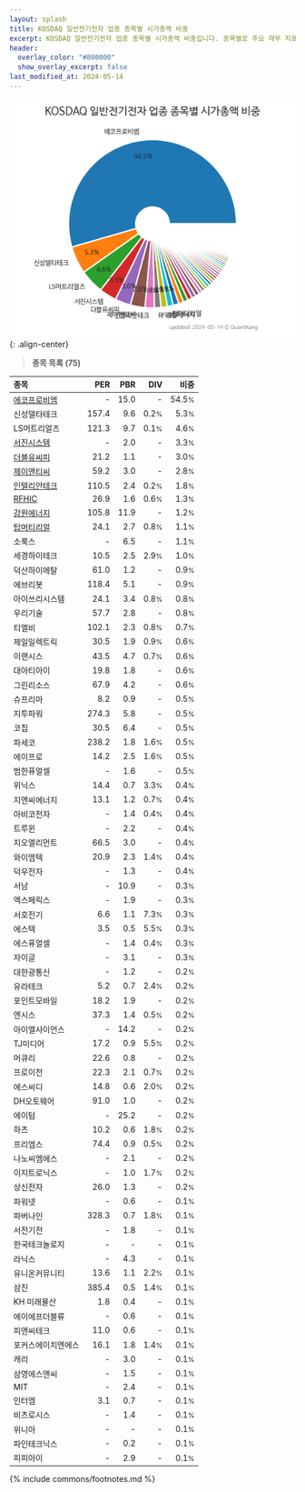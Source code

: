 ```yaml
---
layout: splash
title: KOSDAQ 일반전기전자 업종 종목별 시가총액 비중
excerpt: KOSDAQ 일반전기전자 업종 종목별 시가총액 비중입니다. 종목별로 주요 재무 지표를 함께 표시합니다.
header:
  overlay_color: "#800000"
  show_overlay_excerpt: false
last_modified_at: 2024-05-14
---
```



![KOSDAQ 일반전기전자 업종 종목별 시가총액 비중](/stats/sector/images/kosdaq_업종_일반전기전자_종목.png){: .align-center}


> **종목 목록 (75)**<a id="list"></a>

| **종목** | **PER** | **PBR** | **DIV** | **비중** |
| :------- | ------: | ------: | ------: | -------: |
| [에코프로비엠](/247540/) | - | 15.0 | - | 54.5<small>%</small> |
| 신성델타테크 | 157.4 | 9.6 | 0.2<small>%</small> | 5.3<small>%</small> |
| LS머트리얼즈 | 121.3 | 9.7 | 0.1<small>%</small> | 4.6<small>%</small> |
| [서진시스템](/178320/) | - | 2.0 | - | 3.3<small>%</small> |
| [더블유씨피](/393890/) | 21.2 | 1.1 | - | 3.0<small>%</small> |
| [제이앤티씨](/204270/) | 59.2 | 3.0 | - | 2.8<small>%</small> |
| [인텔리안테크](/189300/) | 110.5 | 2.4 | 0.2<small>%</small> | 1.8<small>%</small> |
| [RFHIC](/218410/) | 26.9 | 1.6 | 0.6<small>%</small> | 1.3<small>%</small> |
| [강원에너지](/114190/) | 105.8 | 11.9 | - | 1.2<small>%</small> |
| [탑머티리얼](/360070/) | 24.1 | 2.7 | 0.8<small>%</small> | 1.1<small>%</small> |
| 소룩스 | - | 6.5 | - | 1.1<small>%</small> |
| 세경하이테크 | 10.5 | 2.5 | 2.9<small>%</small> | 1.0<small>%</small> |
| 덕산하이메탈 | 61.0 | 1.2 | - | 0.9<small>%</small> |
| 에브리봇 | 118.4 | 5.1 | - | 0.9<small>%</small> |
| 아이쓰리시스템 | 24.1 | 3.4 | 0.8<small>%</small> | 0.8<small>%</small> |
| 우리기술 | 57.7 | 2.8 | - | 0.8<small>%</small> |
| 티엘비 | 102.1 | 2.3 | 0.8<small>%</small> | 0.7<small>%</small> |
| 제일일렉트릭 | 30.5 | 1.9 | 0.9<small>%</small> | 0.6<small>%</small> |
| 이랜시스 | 43.5 | 4.7 | 0.7<small>%</small> | 0.6<small>%</small> |
| 대아티아이 | 19.8 | 1.8 | - | 0.6<small>%</small> |
| 그린리소스 | 67.9 | 4.2 | - | 0.6<small>%</small> |
| 슈프리마 | 8.2 | 0.9 | - | 0.5<small>%</small> |
| 지투파워 | 274.3 | 5.8 | - | 0.5<small>%</small> |
| 코칩 | 30.5 | 6.4 | - | 0.5<small>%</small> |
| 파세코 | 238.2 | 1.8 | 1.6<small>%</small> | 0.5<small>%</small> |
| 에이프로 | 14.2 | 2.5 | 1.6<small>%</small> | 0.5<small>%</small> |
| 범한퓨얼셀 | - | 1.6 | - | 0.5<small>%</small> |
| 위닉스 | 14.4 | 0.7 | 3.3<small>%</small> | 0.4<small>%</small> |
| 지엔씨에너지 | 13.1 | 1.2 | 0.7<small>%</small> | 0.4<small>%</small> |
| 아비코전자 | - | 1.4 | 0.4<small>%</small> | 0.4<small>%</small> |
| 트루윈 | - | 2.2 | - | 0.4<small>%</small> |
| 지오엘리먼트 | 66.5 | 3.0 | - | 0.4<small>%</small> |
| 와이엠텍 | 20.9 | 2.3 | 1.4<small>%</small> | 0.4<small>%</small> |
| 덕우전자 | - | 1.3 | - | 0.4<small>%</small> |
| 서남 | - | 10.9 | - | 0.3<small>%</small> |
| 엑스페릭스 | - | 1.9 | - | 0.3<small>%</small> |
| 서호전기 | 6.6 | 1.1 | 7.3<small>%</small> | 0.3<small>%</small> |
| 에스텍 | 3.5 | 0.5 | 5.5<small>%</small> | 0.3<small>%</small> |
| 에스퓨얼셀 | - | 1.4 | 0.4<small>%</small> | 0.3<small>%</small> |
| 자이글 | - | 3.1 | - | 0.3<small>%</small> |
| 대한광통신 | - | 1.2 | - | 0.2<small>%</small> |
| 유라테크 | 5.2 | 0.7 | 2.4<small>%</small> | 0.2<small>%</small> |
| 포인트모바일 | 18.2 | 1.9 | - | 0.2<small>%</small> |
| 엔시스 | 37.3 | 1.4 | 0.5<small>%</small> | 0.2<small>%</small> |
| 아이엘사이언스 | - | 14.2 | - | 0.2<small>%</small> |
| TJ미디어 | 17.2 | 0.9 | 5.5<small>%</small> | 0.2<small>%</small> |
| 머큐리 | 22.6 | 0.8 | - | 0.2<small>%</small> |
| 프로이천 | 22.3 | 2.1 | 0.7<small>%</small> | 0.2<small>%</small> |
| 에스씨디 | 14.8 | 0.6 | 2.0<small>%</small> | 0.2<small>%</small> |
| DH오토웨어 | 91.0 | 1.0 | - | 0.2<small>%</small> |
| 에이텀 | - | 25.2 | - | 0.2<small>%</small> |
| 하츠 | 10.2 | 0.6 | 1.8<small>%</small> | 0.2<small>%</small> |
| 프리엠스 | 74.4 | 0.9 | 0.5<small>%</small> | 0.2<small>%</small> |
| 나노씨엠에스 | - | 2.1 | - | 0.2<small>%</small> |
| 이지트로닉스 | - | 1.0 | 1.7<small>%</small> | 0.2<small>%</small> |
| 상신전자 | 26.0 | 1.3 | - | 0.2<small>%</small> |
| 파워넷 | - | 0.6 | - | 0.1<small>%</small> |
| 파버나인 | 328.3 | 0.7 | 1.8<small>%</small> | 0.1<small>%</small> |
| 서전기전 | - | 1.8 | - | 0.1<small>%</small> |
| 한국테크놀로지 | - | - | - | 0.1<small>%</small> |
| 라닉스 | - | 4.3 | - | 0.1<small>%</small> |
| 유니온커뮤니티 | 13.6 | 1.1 | 2.2<small>%</small> | 0.1<small>%</small> |
| 삼진 | 385.4 | 0.5 | 1.4<small>%</small> | 0.1<small>%</small> |
| KH 미래물산 | 1.8 | 0.4 | - | 0.1<small>%</small> |
| 에이에프더블류 | - | 0.6 | - | 0.1<small>%</small> |
| 피앤씨테크 | 11.0 | 0.6 | - | 0.1<small>%</small> |
| 포커스에이치엔에스 | 16.1 | 1.8 | 1.4<small>%</small> | 0.1<small>%</small> |
| 캐리 | - | 3.0 | - | 0.1<small>%</small> |
| 삼영에스앤씨 | - | 1.5 | - | 0.1<small>%</small> |
| MIT | - | 2.4 | - | 0.1<small>%</small> |
| 인터엠 | 3.1 | 0.7 | - | 0.1<small>%</small> |
| 비츠로시스 | - | 1.4 | - | 0.1<small>%</small> |
| 위니아 | - | - | - | 0.1<small>%</small> |
| 파인테크닉스 | - | 0.2 | - | 0.1<small>%</small> |
| 피피아이 | - | 2.9 | - | 0.1<small>%</small> |

{% include commons/footnotes.md %}